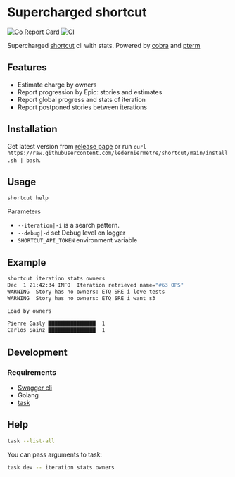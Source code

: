 # Supercharged shortcut

[![Go Report Card](https://goreportcard.com/badge/github.com/lederniermetre/shortcut)](https://goreportcard.com/report/github.com/lederniermetre/shortcut) [![CI](https://github.com/lederniermetre/shortcut/actions/workflows/ci.yaml/badge.svg)](https://github.com/lederniermetre/shortcut/actions/workflows/ci.yaml)

Supercharged [shortcut](https://shortcut.com/) cli with stats. Powered by [cobra](github.com/spf13/cobra) and [pterm](https://github.com/pterm/pterm)

## Features

- Estimate charge by owners
- Report progression by Epic: stories and estimates
- Report global progress and stats of iteration
- Report postponed stories between iterations

## Installation

Get latest version from [release page](https://github.com/lederniermetre/shortcut/releases) or run `curl https://raw.githubusercontent.com/lederniermetre/shortcut/main/install.sh | bash`.

## Usage

```bash
shortcut help
```

Parameters

- `--iteration|-i` is a search pattern.
- `--debug|-d` set Debug level on logger
- `SHORTCUT_API_TOKEN` environment variable

## Example

```bash
shortcut iteration stats owners
Dec  1 21:42:34 INFO  Iteration retrieved name="#63 OPS"
WARNING  Story has no owners: ETQ SRE i love tests
WARNING  Story has no owners: ETQ SRE i want s3

Load by owners

Pierre Gasly ███████████████  1
Carlos Sainz ███████████████  1
```

## Development

### Requirements

- [Swagger cli](https://goswagger.io/install.html)
- Golang
- [task](https://taskfile.dev/installation/)

## Help

```bash
task --list-all
```

You can pass arguments to task:
```bash
task dev -- iteration stats owners
```
